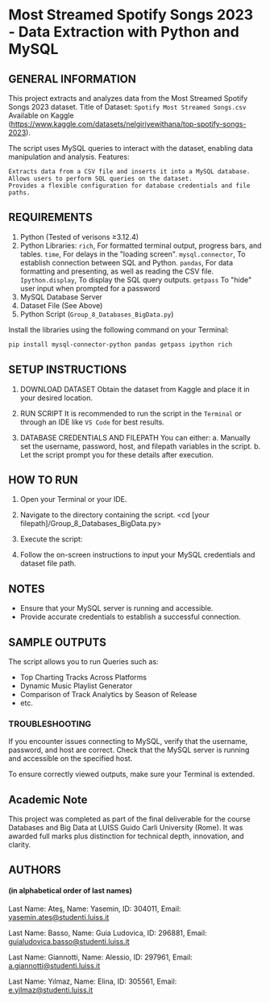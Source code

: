# Most Streamed Spotify Songs 2023 - Data Extraction with Python and MySQL

## GENERAL INFORMATION

This project extracts and analyzes data from the Most Streamed Spotify Songs 2023 dataset.
Title of Dataset: `Spotify Most Streamed Songs.csv`
Available on Kaggle (https://www.kaggle.com/datasets/nelgiriyewithana/top-spotify-songs-2023). 

The script uses MySQL queries to interact with the dataset, enabling data manipulation and analysis.
Features:

    Extracts data from a CSV file and inserts it into a MySQL database.
    Allows users to perform SQL queries on the dataset.
    Provides a flexible configuration for database credentials and file paths.

## REQUIREMENTS

1. Python (Tested of verisons ≥3.12.4)  
2. Python Libraries: 
  `rich`,            For formatted terminal output, progress bars, and tables.
  `time`,            For delays in the "loading screen".
  `mysql.connector`, To establish connection between SQL and Python.
  `pandas`,          For data formatting and presenting, as well as reading the CSV file.
  `Ipython.display`, To display the SQL query outputs.
  `getpass`          To "hide" user input when prompted for a password
3. MySQL Database Server  
4. Dataset File (See Above)  
5. Python Script (`Group_8_Databases_BigData.py`)

Install the libraries using the following command on your Terminal:

```bash
pip install mysql-connector-python pandas getpass ipython rich
```

## SETUP INSTRUCTIONS

1. DOWNLOAD DATASET
    Obtain the dataset from Kaggle and place it in your desired location.

2.  RUN SCRIPT
    It is recommended to run the script in the `Terminal` or through an IDE like `VS Code` for best results.

3.  DATABASE CREDENTIALS AND FILEPATH
        You can either:
            a. Manually set the username, password, host, and filepath variables in the script.
            b. Let the script prompt you for these details after execution.

## HOW TO RUN

1.  Open your Terminal or your IDE.

2.   Navigate to the directory containing the script.
    <cd [your filepath]/Group_8_Databases_BigData.py>

3.  Execute the script:
    <python Group_8_Databases_BigData.py>

4.  Follow the on-screen instructions to input your MySQL credentials and dataset file path.


## NOTES
- Ensure that your MySQL server is running and accessible.
- Provide accurate credentials to establish a successful connection.

## SAMPLE OUTPUTS

The script allows you to run Queries such as:

- Top Charting Tracks Across Platforms
- Dynamic Music Playlist Generator
- Comparison of Track Analytics by Season of Release
- etc.

### TROUBLESHOOTING

If you encounter issues connecting to MySQL, verify that the username, password, and host are correct.
Check that the MySQL server is running and accessible on the specified host.

To ensure correctly viewed outputs, make sure your Terminal is extended.

## Academic Note
This project was completed as part of the final deliverable for the course Databases and Big Data at LUISS Guido Carli University (Rome). It was awarded full marks plus distinction for technical depth, innovation, and clarity.

## AUTHORS
#### (in alphabetical order of last names)

Last Name: Ateş, 
Name: Yasemin, 
ID: 304011, 
Email: yasemin.ates@studenti.luiss.it


Last Name: Basso, 
Name: Guia Ludovica, 
ID: 296881, 
Email: guialudovica.basso@studenti.luiss.it

Last Name: Giannotti, 
Name: Alessio, 
ID: 297961, 
Email: a.giannotti@studenti.luiss.it

Last Name: Yılmaz, 
Name: Elina, 
ID: 305561, 
Email: e.yilmaz@studenti.luiss.it
